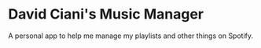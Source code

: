 # David Ciani's Music Manager

A personal app to help me manage my playlists and other things on Spotify.